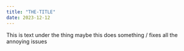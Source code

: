 ```yaml
---
title: "THE-TITLE"
date: 2023-12-12
---
```

This is text under the thing maybe this does something / fixes all the annoying issues
